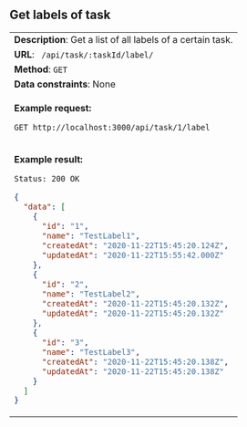 ## Get labels of task

<table>
    <tr><td> <b>Description</b>: Get a list of all labels of a certain task. </td></tr>
    <tr><td> <b>URL</b>: <code> /api/task/:taskId/label/ </code> </td></tr>
    <tr><td> <b>Method</b>: <code>GET</code> </td></tr>
    <tr><td> <b>Data constraints</b>: None </td></tr>
<tr><td>

**Example request:**

`GET http://localhost:3000/api/task/1/label`

</td></tr>
<tr><td>

**Example result:**

`Status: 200 OK`

```json
{
  "data": [
    {
      "id": "1",
      "name": "TestLabel1",
      "createdAt": "2020-11-22T15:45:20.124Z",
      "updatedAt": "2020-11-22T15:55:42.000Z"
    },
    {
      "id": "2",
      "name": "TestLabel2",
      "createdAt": "2020-11-22T15:45:20.132Z",
      "updatedAt": "2020-11-22T15:45:20.132Z"
    },
    {
      "id": "3",
      "name": "TestLabel3",
      "createdAt": "2020-11-22T15:45:20.138Z",
      "updatedAt": "2020-11-22T15:45:20.138Z"
    }
  ]
}
```

</td></tr>
</table>
